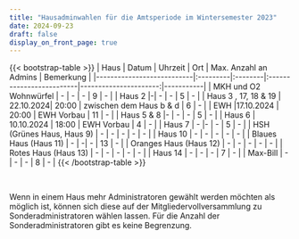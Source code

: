 ```yaml
---
title: "Hausadminwahlen für die Amtsperiode im Wintersemester 2023"
date: 2024-09-23
draft: false
display_on_front_page: true
---
```


{{< bootstrap-table >}}
| Haus                      | Datum    | Uhrzeit | Ort                      | Max. Anzahl an Admins | Bemerkung |
|---------------------------|:---------|:--------|:-------------------------|----------------------:|-----------|
| MKH und O2 Wohnwürfel     | - | -  | -     | 9                     |     -      |
| Haus 2                    |-| - | -   | 5                     |   -        |
| Haus 3 , 17, 18 & 19                  | 22.10.2024| 20:00 | zwischen dem Haus b & d | 6                   |   -        |
| EWH                       |17.10.2024           |  20:00     |     EWH Vorbau                             | 11                    |    -       |
| Haus 5 & 8              |-               | -         | -                                 | 5                     |     -      |
| Haus 6                    | 10.10.2024      |  18:00     |     EWH Vorbau                               | 4                     |    -       |
| Haus 7                    | -          |-      |    -                              | 5                     |    -       |
| HSH (Grünes Haus, Haus 9) |   -       |    -     |           -               |          -             |     -      |
| Haus 10      |  -     |    -      |              -                               | -                    |    -       |
| Blaues Haus (Haus 11)     | -  |   -|   - |  13                 |      -     |
| Oranges Haus (Haus 12)    |  -        |     -    |          -                |             -          |     -      |
| Rotes Haus (Haus 13)      |    -      |    -     |             -             |            -           |      -     |
| Haus 14                   |  - |  -       |   -                                   | 7                    |    -       |
| Max-Bill                  |     -    |     -     |  -                                        | 8                     |      -     |
{{< /bootstrap-table >}}

&nbsp;

Wenn in einem Haus mehr Administratoren gewählt werden möchten als möglich ist, können sich diese auf der
Mitgliedervollversammlung zu Sonderadministratoren wählen lassen. Für die Anzahl der Sonderadministratoren gibt es keine
Begrenzung.
